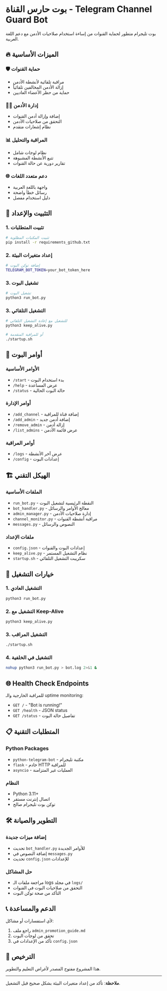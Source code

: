 # بوت حارس القناة - Telegram Channel Guard Bot

بوت تليجرام متطور لحماية القنوات من إساءة استخدام صلاحيات الأدمن مع دعم اللغة العربية.

## 🔥 الميزات الأساسية

### 🛡️ حماية القنوات
- مراقبة تلقائية لأنشطة الأدمن
- إزالة الأدمن المخالفين تلقائياً
- حماية من حظر الأعضاء العاديين

### 👨‍💼 إدارة الأدمن
- إضافة وإزالة أدمن القنوات
- التحقق من صلاحيات الأدمن
- نظام إشعارات متقدم

### 📊 المراقبة والتحليل
- نظام لوجات شامل
- تتبع الأنشطة المشبوهة
- تقارير دورية عن حالة القنوات

### 🌐 دعم متعدد اللغات
- واجهة باللغة العربية
- رسائل خطأ واضحة
- دليل استخدام مفصل

## 🚀 التثبيت والإعداد

### 1. تثبيت المتطلبات

```bash
# تثبيت المكتبات المطلوبة
pip install -r requirements_github.txt
```

### 2. إعداد متغيرات البيئة

```bash
# إضافة توكن البوت
TELEGRAM_BOT_TOKEN=your_bot_token_here
```

### 3. تشغيل البوت

```bash
# تشغيل البوت
python3 run_bot.py
```

### 3. التشغيل التلقائي

```bash
# للتشغيل مع إعادة التشغيل التلقائي
python3 keep_alive.py

# أو للمراقبة المتقدمة
./startup.sh
```

## 📱 أوامر البوت

### الأوامر الأساسية
- `/start` - بدء استخدام البوت
- `/help` - عرض المساعدة
- `/status` - حالة البوت الحالية

### أوامر الإدارة
- `/add_channel` - إضافة قناة للمراقبة
- `/add_admin` - إضافة أدمن جديد
- `/remove_admin` - إزالة أدمن
- `/list_admins` - عرض قائمة الأدمن

### أوامر المراقبة
- `/logs` - عرض آخر الأنشطة
- `/config` - إعدادات البوت

## 🏗️ الهيكل التقني

### الملفات الأساسية
- `run_bot.py` - النقطة الرئيسية لتشغيل البوت
- `bot_handler.py` - معالج الأوامر والرسائل
- `admin_manager.py` - إدارة صلاحيات الأدمن
- `channel_monitor.py` - مراقبة أنشطة القنوات
- `messages.py` - النصوص والرسائل

### ملفات الإعداد
- `config.json` - إعدادات البوت والقنوات
- `keep_alive.py` - نظام التشغيل المستمر
- `startup.sh` - سكريبت التشغيل التلقائي

## 🔧 خيارات التشغيل

### 1. التشغيل العادي
```bash
python3 run_bot.py
```

### 2. التشغيل مع Keep-Alive
```bash
python3 keep_alive.py
```

### 3. التشغيل المراقب
```bash
./startup.sh
```

### 4. التشغيل في الخلفية
```bash
nohup python3 run_bot.py > bot.log 2>&1 &
```

## 🌐 Health Check Endpoints

للمراقبة الخارجية والـ uptime monitoring:

- `GET /` - "Bot is running!"
- `GET /health` - JSON status
- `GET /status` - تفاصيل حالة البوت

## 📋 المتطلبات التقنية

### Python Packages
- `python-telegram-bot` - مكتبة تليجرام
- `flask` - خادم HTTP للمراقبة
- `asyncio` - العمليات غير المتزامنة

### النظام
- Python 3.11+
- اتصال إنترنت مستقر
- توكن بوت تليجرام صالح

## 🛠️ التطوير والصيانة

### إضافة ميزات جديدة
- تحديث `bot_handler.py` للأوامر الجديدة
- إضافة النصوص في `messages.py`
- تحديث `config.json` للإعدادات

### حل المشاكل
- مراجعة ملفات الـ logs في مجلد `logs/`
- التحقق من صلاحيات البوت في القنوات
- التأكد من صحة توكن البوت

## 📞 الدعم والمساعدة

لأي استفسارات أو مشاكل:
1. راجع ملف `admin_promotion_guide.md`
2. تحقق من لوجات البوت
3. تأكد من الإعدادات في `config.json`

## 📄 الترخيص

هذا المشروع مفتوح المصدر لأغراض التعليم والتطوير.

---

**ملاحظة**: تأكد من إعداد متغيرات البيئة بشكل صحيح قبل التشغيل.